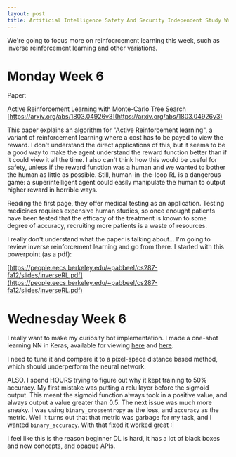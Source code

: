 ```yaml
---
layout: post
title: Artificial Intelligence Safety And Security Independent Study Week 6
---
```


We're going to focus more on reinfocrcement learning this week, such as inverse reinforcement
learning and other variations.



# Monday Week 6

Paper:

Active Reinforcement Learning with Monte-Carlo Tree Search
<br>
[https://arxiv.org/abs/1803.04926v3](https://arxiv.org/abs/1803.04926v3)

This paper explains an algorithm for "Active Reinforcement learning", a variant of reinforcement
learning where a cost has to be payed to view the reward. I don't understand the direct applications
of this, but it seems to be a good way to make the agent understand the reward function better than
if it could view it all the time. I also can't think how this would be useful for safety, unless if
the reward function was a human and we wanted to bother the human as little as possible. Still,
human-in-the-loop RL is a dangerous game: a superintelligent agent could easily manipulate the human
to output higher reward in horrible ways.

Reading the first page, they offer medical testing as an application. Testing medicines requires
expensive human studies, so once enought patients have been tested that the efficacy of the
treatment is known to some degree of accuracy, recruiting more patients is a waste of resources.


I really don't understand what the paper is talking about... I'm going to review inverse
reinforcement learning and go from there. I started with this powerpoint (as a pdf):

[https://people.eecs.berkeley.edu/~pabbeel/cs287-fa12/slides/inverseRL.pdf](https://people.eecs.berkeley.edu/~pabbeel/cs287-fa12/slides/inverseRL.pdf)


# Wednesday Week 6

I really want to make my curiosity bot implementation. I made a one-shot learning NN in Keras,
available for viewing [here](https://www.maxwilliams.us/files/few-shot-mnist-1.html) and 
[here](https://github.com/robertmaxwilliams/max-website/blob/master/notebooks/few-shot-mnist.ipynb).

I need to tune it and compare it to a pixel-space distance based method, which should underperform
the neural network.

ALSO. I spend HOURS trying to figure out why it kept training to 50% accuracy. My first mistake was
putting a relu layer before the sigmoid output. This meant the sigmoid function always took in a
positive value, and always output a value greater than 0.5. The next issue was much more sneaky. I
was using `binary_crossentropy` as the loss, and `accuracy` as the metric. Well it turns out that
that metric was garbage for my task, and I wanted `binary_accuracy`. With that fixed it worked great
:|

I feel like this is the reason beginner DL is hard, it has a lot of black boxes and new concepts,
and opaque APIs.
